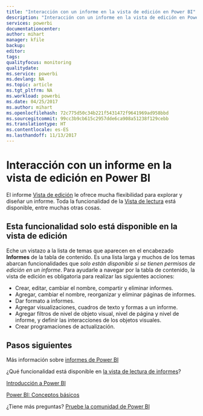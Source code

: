 ```yaml
---
title: "Interacción con un informe en la vista de edición en Power BI"
description: "Interacción con un informe en la vista de edición en Power BI"
services: powerbi
documentationcenter: 
author: mihart
manager: kfile
backup: 
editor: 
tags: 
qualityfocus: monitoring
qualitydate: 
ms.service: powerbi
ms.devlang: NA
ms.topic: article
ms.tgt_pltfrm: NA
ms.workload: powerbi
ms.date: 04/25/2017
ms.author: mihart
ms.openlocfilehash: 72c775d50c34b221f5431472f9641969ad958bbd
ms.sourcegitcommit: 99cc3b9cb615c2957dde6ca908a51238f129cebb
ms.translationtype: HT
ms.contentlocale: es-ES
ms.lasthandoff: 11/13/2017
---
```

# <a name="interact-with-a-report-in-editing-view-in-power-bi"></a>Interacción con un informe en la vista de edición en Power BI
El informe [Vista de edición](service-reading-view-and-editing-view.md) le ofrece mucha flexibilidad para explorar y diseñar un informe. Toda la funcionalidad de la [Vista de lectura](service-interact-with-a-report-in-reading-view.md) está disponible, entre muchas otras cosas.

## <a name="functionality-only-available-in-editing-view"></a>Esta funcionalidad solo está disponible en la vista de edición
Eche un vistazo a la lista de temas que aparecen en el encabezado **Informes** de la tabla de contenido. Es una lista larga y muchos de los temas abarcan funcionalidades que *solo están disponible si se tienen permisos de edición en un informe*.  Para ayudarle a navegar por la tabla de contenido, la vista de edición es obligatoria para realizar las siguientes acciones:

* Crear, editar, cambiar el nombre, compartir y eliminar informes.
* Agregar, cambiar el nombre, reorganizar y eliminar páginas de informes.
* Dar formato a informes.
* Agregar visualizaciones, cuadros de texto y formas a un informe.
* Agregar filtros de nivel de objeto visual, nivel de página y nivel de informe, y definir las interacciones de los objetos visuales.
* Crear programaciones de actualización.

## <a name="next-steps"></a>Pasos siguientes
Más información sobre [informes de Power BI](service-reports.md)

¿Qué funcionalidad está disponible en [la vista de lectura de informes](service-interact-with-a-report-in-reading-view.md)?

[Introducción a Power BI](service-get-started.md)

[Power BI: Conceptos básicos](service-basic-concepts.md)

¿Tiene más preguntas? [Pruebe la comunidad de Power BI](http://community.powerbi.com/)

